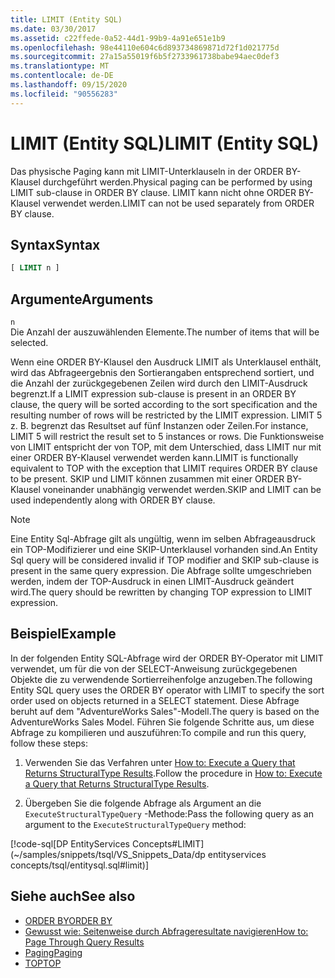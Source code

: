 ```yaml
---
title: LIMIT (Entity SQL)
ms.date: 03/30/2017
ms.assetid: c22ffede-0a52-44d1-99b9-4a91e651e1b9
ms.openlocfilehash: 98e44110e604c6d893734869871d72f1d021775d
ms.sourcegitcommit: 27a15a55019f6b5f2733961738babe94aec0def3
ms.translationtype: MT
ms.contentlocale: de-DE
ms.lasthandoff: 09/15/2020
ms.locfileid: "90556283"
---
```

# <a name="limit-entity-sql"></a><span data-ttu-id="0034a-102">LIMIT (Entity SQL)</span><span class="sxs-lookup"><span data-stu-id="0034a-102">LIMIT (Entity SQL)</span></span>
<span data-ttu-id="0034a-103">Das physische Paging kann mit LIMIT-Unterklauseln in der ORDER BY-Klausel durchgeführt werden.</span><span class="sxs-lookup"><span data-stu-id="0034a-103">Physical paging can be performed by using LIMIT sub-clause in ORDER BY clause.</span></span> <span data-ttu-id="0034a-104">LIMIT kann nicht ohne ORDER BY-Klausel verwendet werden.</span><span class="sxs-lookup"><span data-stu-id="0034a-104">LIMIT can not be used separately from ORDER BY clause.</span></span>  
  
## <a name="syntax"></a><span data-ttu-id="0034a-105">Syntax</span><span class="sxs-lookup"><span data-stu-id="0034a-105">Syntax</span></span>  
  
```sql  
[ LIMIT n ]  
```  
  
## <a name="arguments"></a><span data-ttu-id="0034a-106">Argumente</span><span class="sxs-lookup"><span data-stu-id="0034a-106">Arguments</span></span>  
 `n`  
 <span data-ttu-id="0034a-107">Die Anzahl der auszuwählenden Elemente.</span><span class="sxs-lookup"><span data-stu-id="0034a-107">The number of items that will be selected.</span></span>  
  
 <span data-ttu-id="0034a-108">Wenn eine ORDER BY-Klausel den Ausdruck LIMIT als Unterklausel enthält, wird das Abfrageergebnis den Sortierangaben entsprechend sortiert, und die Anzahl der zurückgegebenen Zeilen wird durch den LIMIT-Ausdruck begrenzt.</span><span class="sxs-lookup"><span data-stu-id="0034a-108">If a LIMIT expression sub-clause is present in an ORDER BY clause, the query will be sorted according to the sort specification and the resulting number of rows will be restricted by the LIMIT expression.</span></span> <span data-ttu-id="0034a-109">LIMIT 5 z. B. begrenzt das Resultset auf fünf Instanzen oder Zeilen.</span><span class="sxs-lookup"><span data-stu-id="0034a-109">For instance, LIMIT 5 will restrict the result set to 5 instances or rows.</span></span> <span data-ttu-id="0034a-110">Die Funktionsweise von LIMIT entspricht der von TOP, mit dem Unterschied, dass LIMIT nur mit einer ORDER BY-Klausel verwendet werden kann.</span><span class="sxs-lookup"><span data-stu-id="0034a-110">LIMIT is functionally equivalent to TOP with the exception that LIMIT requires ORDER BY clause to be present.</span></span> <span data-ttu-id="0034a-111">SKIP und LIMIT können zusammen mit einer ORDER BY-Klausel voneinander unabhängig verwendet werden.</span><span class="sxs-lookup"><span data-stu-id="0034a-111">SKIP and LIMIT can be used independently along with ORDER BY clause.</span></span>  
  
> [!NOTE]
> <span data-ttu-id="0034a-112">Eine Entity Sql-Abfrage gilt als ungültig, wenn im selben Abfrageausdruck ein TOP-Modifizierer und eine SKIP-Unterklausel vorhanden sind.</span><span class="sxs-lookup"><span data-stu-id="0034a-112">An Entity Sql query will be considered invalid if TOP modifier and SKIP sub-clause is present in the same query expression.</span></span> <span data-ttu-id="0034a-113">Die Abfrage sollte umgeschrieben werden, indem der TOP-Ausdruck in einen LIMIT-Ausdruck geändert wird.</span><span class="sxs-lookup"><span data-stu-id="0034a-113">The query should be rewritten by changing TOP expression to LIMIT expression.</span></span>  
  
## <a name="example"></a><span data-ttu-id="0034a-114">Beispiel</span><span class="sxs-lookup"><span data-stu-id="0034a-114">Example</span></span>  
 <span data-ttu-id="0034a-115">In der folgenden Entity SQL-Abfrage wird der ORDER BY-Operator mit LIMIT verwendet, um für die von der SELECT-Anweisung zurückgegebenen Objekte die zu verwendende Sortierreihenfolge anzugeben.</span><span class="sxs-lookup"><span data-stu-id="0034a-115">The following Entity SQL query uses the ORDER BY operator with LIMIT to specify the sort order used on objects returned in a SELECT statement.</span></span> <span data-ttu-id="0034a-116">Diese Abfrage beruht auf dem "AdventureWorks Sales"-Modell.</span><span class="sxs-lookup"><span data-stu-id="0034a-116">The query is based on the AdventureWorks Sales Model.</span></span> <span data-ttu-id="0034a-117">Führen Sie folgende Schritte aus, um diese Abfrage zu kompilieren und auszuführen:</span><span class="sxs-lookup"><span data-stu-id="0034a-117">To compile and run this query, follow these steps:</span></span>  
  
1. <span data-ttu-id="0034a-118">Verwenden Sie das Verfahren unter [How to: Execute a Query that Returns StructuralType Results](../how-to-execute-a-query-that-returns-structuraltype-results.md).</span><span class="sxs-lookup"><span data-stu-id="0034a-118">Follow the procedure in [How to: Execute a Query that Returns StructuralType Results](../how-to-execute-a-query-that-returns-structuraltype-results.md).</span></span>  
  
2. <span data-ttu-id="0034a-119">Übergeben Sie die folgende Abfrage als Argument an die `ExecuteStructuralTypeQuery` -Methode:</span><span class="sxs-lookup"><span data-stu-id="0034a-119">Pass the following query as an argument to the `ExecuteStructuralTypeQuery` method:</span></span>  
  
 [!code-sql[DP EntityServices Concepts#LIMIT](~/samples/snippets/tsql/VS_Snippets_Data/dp entityservices concepts/tsql/entitysql.sql#limit)]  
  
## <a name="see-also"></a><span data-ttu-id="0034a-120">Siehe auch</span><span class="sxs-lookup"><span data-stu-id="0034a-120">See also</span></span>

- [<span data-ttu-id="0034a-121">ORDER BY</span><span class="sxs-lookup"><span data-stu-id="0034a-121">ORDER BY</span></span>](order-by-entity-sql.md)
- <span data-ttu-id="0034a-122">[Gewusst wie: Seitenweise durch Abfrageresultate navigieren](/previous-versions/dotnet/netframework-4.0/bb738702(v=vs.100))</span><span class="sxs-lookup"><span data-stu-id="0034a-122">[How to: Page Through Query Results](/previous-versions/dotnet/netframework-4.0/bb738702(v=vs.100))</span></span>
- [<span data-ttu-id="0034a-123">Paging</span><span class="sxs-lookup"><span data-stu-id="0034a-123">Paging</span></span>](paging-entity-sql.md)
- [<span data-ttu-id="0034a-124">TOP</span><span class="sxs-lookup"><span data-stu-id="0034a-124">TOP</span></span>](top-entity-sql.md)
